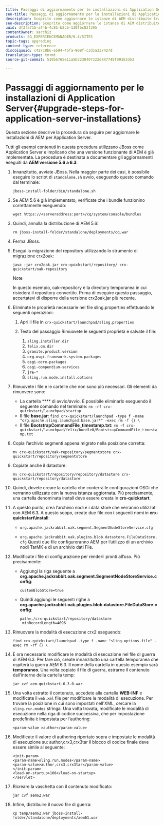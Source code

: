 ```yaml
---
title: Passaggi di aggiornamento per le installazioni di Application Server
seo-title: Passaggi di aggiornamento per le installazioni di Application Server
description: Scoprite come aggiornare le istanze di AEM distribuite tramite i server applicazioni.
seo-description: Scoprite come aggiornare le istanze di AEM distribuite tramite i server applicazioni.
uuid: df3fa715-af4b-4c81-b2c5-130fbc82f395
contentOwner: sarchiz
products: SG_EXPERIENCEMANAGER/6.4/SITES
topic-tags: upgrading
content-type: reference
discoiquuid: c427c8b6-eb94-45fa-908f-c3d5a337427d
translation-type: tm+mt
source-git-commit: 510b6765e11a5b3238407322d847745f09183d63

---
```



# Passaggi di aggiornamento per le installazioni di Application Server{#upgrade-steps-for-application-server-installations}

Questa sezione descrive la procedura da seguire per aggiornare le installazioni di AEM per Application Server.

Tutti gli esempi contenuti in questa procedura utilizzano JBoss come Application Server e implicano che una versione funzionante di AEM è già implementata. La procedura è destinata a documentare gli aggiornamenti eseguiti da **AEM versione 5.6 a 6.3**.

1. Innanzitutto, avviate JBoss. Nella maggior parte dei casi, è possibile eseguire lo script di `standalone.sh` avvio, eseguendo questo comando dal terminale:

   ```shell
   jboss-install-folder/bin/standalone.sh
   ```

1. Se AEM 5.6 è già implementato, verificate che i bundle funzionino correttamente eseguendo:

   ```shell
   wget https://<serveraddress:port>/cq/system/console/bundles
   ```

1. Quindi, annulla la distribuzione di AEM 5.6:

   ```shell
   rm jboss-install-folder/standalone/deployments/cq.war
   ```

1. Ferma JBoss.

1. Esegui la migrazione del repository utilizzando lo strumento di migrazione crx2oak:

   ```shell
   java -jar crx2oak.jar crx-quickstart/repository/ crx-quickstart/oak-repository
   ```

   >[!NOTE]
   >
   >In questo esempio, oak-repository è la directory temporanea in cui risiederà il repository convertito. Prima di eseguire questo passaggio, accertatevi di disporre della versione crx2oak.jar più recente.

1. Eliminate le proprietà necessarie nel file sling.properties effettuando le seguenti operazioni:

   1. Apri il file in `crx-quickstart/launchpad/sling.properties`
   1. Testo del passaggio Rimuovete le seguenti proprietà e salvate il file:

      1. `sling.installer.dir`
      1. `felix.cm.dir`
      1. `granite.product.version`
      1. `org.osgi.framework.system.packages`
      1. `osgi-core-packages`
      1. `osgi-compendium-services`
      1. `jre-*`
      1. `sling.run.mode.install.options`

1. Rimuovete i file e le cartelle che non sono più necessari. Gli elementi da rimuovere sono:

   * La cartella **** di avvio/avvio. È possibile eliminarlo eseguendo il seguente comando nel terminale: `rm -rf crx-quickstart/launchpad/startup`
   * Il file **base.jar**: `find crx-quickstart/launchpad -type f -name "org.apache.sling.launchpad.base.jar*" -exec rm -f {} \`
   * Il file **BootstrapCommandFile_timestamp.txt**: `rm -f crx-quickstart/launchpad/felix/bundle0/BootstrapCommandFile_timestamp.txt`

1. Copia l’archivio segmenti appena migrato nella posizione corretta:

   ```shell
   mv crx-quickstart/oak-repository/segmentstore crx-quickstart/repository/segmentstore
   ```

1. Copiate anche il datastore:

   ```shell
   mv crx-quickstart/repository/repository/datastore crx-quickstart/repository/datastore
   ```

1. Quindi, dovete creare la cartella che conterrà le configurazioni OSGi che verranno utilizzate con la nuova istanza aggiornata. Più precisamente, una cartella denominata install deve essere creata in **crx-quickstart**.

1. A questo punto, crea l’archivio nodi e i data store che verranno utilizzati con AEM 6.3. A questo scopo, create due file con i seguenti nomi in **crx-quickstart\install**:

   * `org.apache.jackrabbit.oak.segment.SegmentNodeStoreService.cfg`

   * `org.apache.jackrabbit.oak.plugins.blob.datastore.FileDataStore.cfg`
   Questi due file configureranno AEM per l’utilizzo di un archivio nodi TarMK e di un archivio dati File.

1. Modificate i file di configurazione per renderli pronti all’uso. Più precisamente:

   * Aggiungi la riga seguente a **org.apache.jackrabbit.oak.segment.SegmentNodeStoreService.config**:

      `customBlobStore=true`

   * Quindi aggiungi le seguenti righe a **org.apache.jackrabbit.oak.plugins.blob.datastore.FileDataStore.config**:

      ```
      path=./crx-quickstart/repository/datastore
       minRecordLength=4096
      ```

1. Rimuovere la modalità di esecuzione crx2 eseguendo:

   ```shell
   find crx-quickstart/launchpad -type f -name "sling.options.file" -exec rm -rf {} \
   ```

1. È ora necessario modificare le modalità di esecuzione nel file di guerra di AEM 6.3. Per fare ciò, create innanzitutto una cartella temporanea che ospiterà la guerra AEM 6.3. Il nome della cartella in questo esempio sarà **temporaneo**. Una volta copiato il file di guerra, estrarne il contenuto dall&#39;interno della cartella temp:

   ```shell
   jar xvf aem-quickstart-6.3.0.war
   ```

1. Una volta estratto il contenuto, accedete alla cartella **WEB-INF** e modificate il `web.xml` file per modificare le modalità di esecuzione. Per trovare la posizione in cui sono impostati nell&#39;XML, cercare la `sling.run.modes` stringa. Una volta trovata, modificate le modalità di esecuzione nella riga di codice successiva, che per impostazione predefinita è impostata per l’authoring:

   ```shell
   <param-value >author</param-value>
   ```

1. Modificate il valore di authoring riportato sopra e impostate le modalità di esecuzione su: author,crx3,crx3tar Il blocco di codice finale deve essere simile al seguente:

   ```
   <init-param>
   <param-name>sling.run.modes</param-name>
   <param-value>author,crx3,crx3tar</param-value>
   </init-param>
   <load-on-startup>100</load-on-startup>
   </servlet>
   ```

1. Ricreare la vaschetta con il contenuto modificato:

   ```shell
   jar cvf aem62.war
   ```

1. Infine, distribuire il nuovo file di guerra:

   ```shell
   cp temp/aem62.war jboss-install-folder/standalone/deployments/aem61.war
   ```

